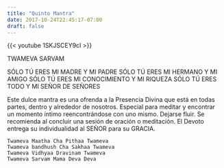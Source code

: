 ```yaml
---
title: "Quinto Mantra"
date: 2017-10-24T22:45:17-07:00
draft: false
---
```


{{< youtube 1SKJSCEY9cI >}}

TWAMEVA SARVAM         


SÓLO TÚ ERES MI MADRE Y MI PADRE 
SÓLO TÚ ERES MI HERMANO Y MI AMIGO 
SÓLO TÚ ERES MI CONOCIMIENTO Y MI RIQUEZA 
SÓLO TÚ ERES TODO Y MI SEÑOR DE SEÑORES 

Este dulce mantra es una ofrenda a la Presencia Divina que está en todas partes, dentro y alrededor de nosotros.
Especial para meditar y encontrar un momento íntimo reencontrándose con uno mismo. Dejarse fluir. Se recomienda al concluir una sesión de oración o meditación. El Devoto entrega su individualidad al SEÑOR para su GRACIA.

```
Twameva Maatha Cha Pithaa Twameva
Twameva bandhush Cha Sakhaa Twameva
Twameva Vidhyaa Dravinam Twameva
Twameva Sarvam Mama Deva Deva
```
